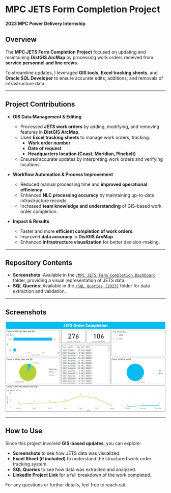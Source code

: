 # MPC JETS Form Completion Project  
**2023 MPC Power Delivery Internship**  

## Overview  

The **MPC JETS Form Completion Project** focused on updating and maintaining **DistGIS ArcMap** by processing work orders received from **service personnel and line crews**.  

To streamline updates, I leveraged **GIS tools**, **Excel tracking sheets**, and **Oracle SQL Developer** to ensure accurate edits, additions, and removals of infrastructure data.  

---

## Project Contributions  

- **GIS Data Management & Editing**  
  - Processed **JETS work orders** by adding, modifying, and removing features in **DistGIS ArcMap**.  
  - Used **Excel tracking sheets** to manage work orders, tracking:  
    - **Work order number**  
    - **Date of request**  
    - **Headquarters location (Coast, Meridian, Pinebelt)**  
  - Ensured accurate updates by interpreting work orders and verifying locations.  

- **Workflow Automation & Process Improvement**  
  - Reduced manual processing time and **improved operational efficiency**.  
  - Enhanced **NLC processing accuracy** by maintaining up-to-date infrastructure records.  
  - Increased **team knowledge and understanding** of GIS-based work order completion.  

- **Impact & Results**  
  - Faster and more **efficient completion of work orders**.  
  - Improved **data accuracy** in **DistGIS ArcMap**.  
  - Enhanced **infrastructure visualization** for better decision-making.  

---

## Repository Contents  

- **Screenshots**: Available in the [`/MPC JETS Form Completion Dashboard`](/mpc%20internship%20dashboards/MPC%20JETS%20Form%20Completion%20Dashboard/) folder, providing a visual representation of JETS data.  
- **SQL Queries**: Available in the [`/SQL Queries (2023)`](/mpc%20internship%20dashboards/SQL%20Queries/SQL%20Queries%20(2023)) folder for data extraction and validation.  

---

## Screenshots   
![Dashboard Screenshot](https://github.com/haileyrthomas01/powerbidashboards/blob/main/mpc%20internship%20dashboards/MPC%20JETS%20Form%20Completion%20Dashboard/jetsdashboard.png)  

---

## How to Use  

Since this project involved **GIS-based updates**, you can explore:  
- **Screenshots** to see how JETS data was visualized.  
- **Excel Sheet (if included)** to understand the structured work order tracking system.  
- **SQL Queries** to see how data was extracted and analyzed.  
- **LinkedIn Project Link** for a full breakdown of the work completed.  

For any questions or further details, feel free to reach out.  



